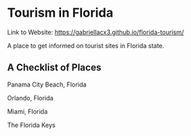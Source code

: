 # Tourism in Florida

Link to Website: https://gabriellacx3.github.io/florida-tourism/ 

A place to get informed on tourist sites in Florida state.

## A Checklist of Places 

Panama City Beach, Florida

Orlando, Florida

Miami, Florida

The Florida Keys






